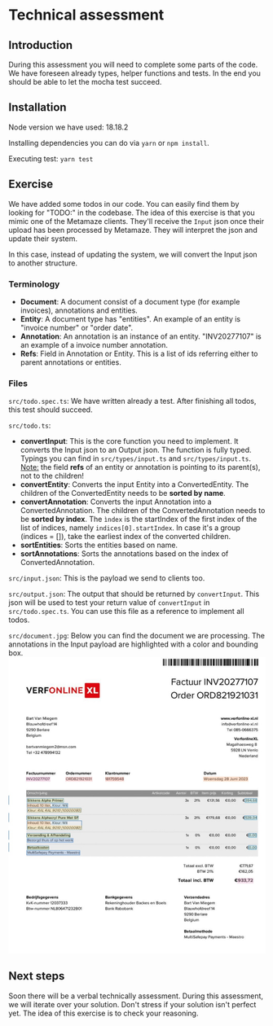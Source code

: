 # Technical assessment

## Introduction
During this assessment you will need to complete some parts of the code. We have foreseen already types, helper functions and tests. In the end you should be able to let the mocha test succeed.

## Installation
Node version we have used: 18.18.2

Installing dependencies you can do via `yarn` or `npm install`.

Executing test: `yarn test`

## Exercise
We have added some todos in our code. You can easily find them by looking for "TODO:" in the codebase. The idea of this exercise is that you mimic one of the Metamaze clients. They'll receive the `Input` json once their upload has been processed by Metamaze. They will interpret the json and update their system.

In this case, instead of updating the system, we will convert the Input json to another structure.

### Terminology
* **Document**: A document consist of a document type (for example invoices), annotations and entities.
* **Entity**: A document type has "entities". An example of an entity is "invoice number" or "order date". 
* **Annotation**: An annotation is an instance of an entity. "INV20277107" is an example of a invoice number annotation.
* **Refs**: Field in Annotation or Entity. This is a list of ids referring either to parent annotations or entities.

### Files
`src/todo.spec.ts`: We have written already a test. After finishing all todos, this test should succeed.

`src/todo.ts`: 
* **convertInput**: This is the core function you need to implement. It converts the Input json to an Output json. The function is fully typed. Typings you can find in `src/types/input.ts` and `src/types/input.ts`. 
<u>Note:</u> the field **refs** of an entity or annotation is pointing to its parent(s), not to the children!
* **convertEntity**: Converts the input Entity into a ConvertedEntity. The children of the ConvertedEntity needs to be **sorted by name**.
* **convertAnnotation**:  Converts the input Annotation into a ConvertedAnnotation. The children of the ConvertedAnnotation needs to be **sorted by index**. The `ìndex` is the startIndex of the first index of the list of indices, namely `indices[0].startIndex`. In case it's a group (indices = []), take the earliest index of the converted children.
* **sortEntities**: Sorts the entities based on name.
* **sortAnnotations**: Sorts the annotations based on the index of ConvertedAnnotation.
  
`src/input.json`: This is the payload we send to clients too. 

`src/output.json`: The output that should be returned by `convertInput`. This json will be used to test your return value of `convertInput` in `src/todo.spec.ts`. You can use this file as a reference to implement all todos.

`src/document.jpg`: Below you can find the document we are processing. The annotations in the Input payload are highlighted with a color and bounding box.
![image info](./src/document.jpg)

## Next steps
Soon there will be a verbal technically assessment. During this assessment, we will iterate over your solution. Don't stress if your solution isn't perfect yet. The idea of this exercise is to check your reasoning.